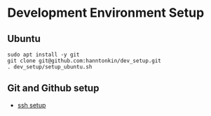 # Development Environment Setup

## Ubuntu

```
sudo apt install -y git
git clone git@github.com:hanntonkin/dev_setup.git
. dev_setup/setup_ubuntu.sh
```

## Git and Github setup
* [ssh setup](https://help.github.com/articles/connecting-to-github-with-ssh/)

